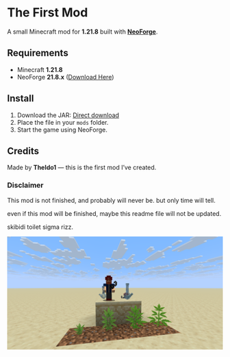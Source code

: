 # The First Mod

A small Minecraft mod for **1.21.8** built with **[NeoForge](https://neoforged.net/)**.

## Requirements
- Minecraft **1.21.8**
- NeoForge **21.8.x** ([Download Here](https://maven.neoforged.net/releases/net/neoforged/neoforge/21.8.46/neoforge-21.8.46-installer.jar))

## Install
1. Download the JAR: [Direct download](https://raw.githubusercontent.com/TheIdo1/Minecraft-First-Mod/main/idos_first_mod-0.0.1-1.21.8.jar)
2. Place the file in your `mods` folder.
3. Start the game using NeoForge.

## Credits
Made by **TheIdo1** — this is the first mod I’ve created.

### Disclaimer
This mod is not finished, and probably will never be. but only time will tell.

even if this mod will be finished, maybe this readme file will not be updated.

skibidi toilet sigma rizz.

![mod cover](https://github.com/TheIdo1/Minecraft-First-Mod/blob/main/thumbnail.png)